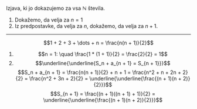 Izjava, ki jo dokazujemo za vsa $\mathbb{N}$ števila.
1. Dokažemo, da velja za $n = 1$
2. Iz predpostavke, da velja za $n$, dokažemo, da velja za $n + 1$.
---
$$1 + 2 + 3 + \dots + n = \frac{n(n + 1)}{2}$$

1. $$n = 1: \quad \frac{1 * (1 + 1)}{2} = \frac{2}{2} = 1$$
2. $$\underline{\underline{S_n + a_{n + 1} = S_{n + 1}}}$$
$$S_n + a_{n + 1} = \frac{n(n + 1)}{2} + n + 1 = \frac{n^2 + n + 2n + 2}{2} = \frac{n^2 + 3n + 2}{2} = \underline{\underline{\frac{(n + 1)(n + 2)}{2}}}$$
$$S_{n + 1} = \frac{(n + 1)((n + 1) + 1)}{2} = \underline{\underline{\frac{(n + 1)(n + 2)}{2}}}$$